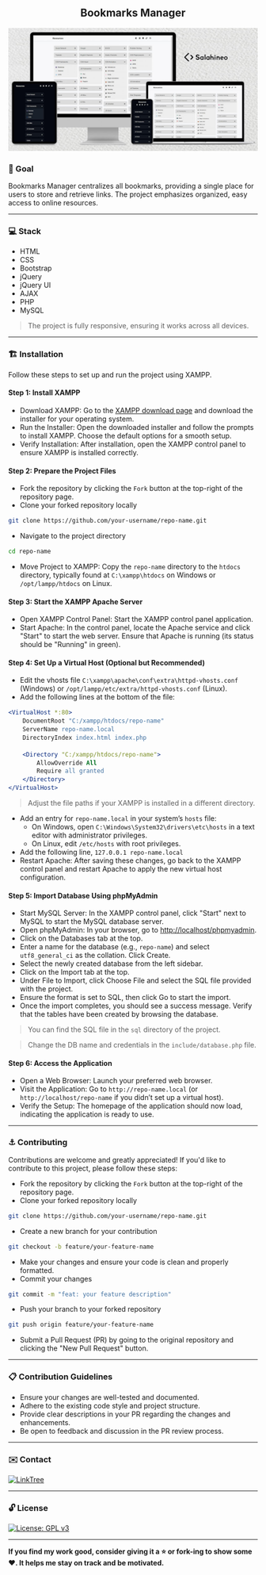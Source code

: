 <h2 align="center">Bookmarks Manager</h2>

<p align="center">
  <img src="Mockup.jpg" alt="Responsive Mockup">
</p>

### 🎯 Goal

Bookmarks Manager centralizes all bookmarks, providing a single place for users to store and retrieve links. The project emphasizes organized, easy access to online resources.

---

### 💻 Stack

- HTML
- CSS
- Bootstrap
- jQuery
- jQuery UI
- AJAX
- PHP
- MySQL

> The project is fully responsive, ensuring it works across all devices.

---

### 🏗️ Installation

Follow these steps to set up and run the project using XAMPP.

#### Step 1: Install XAMPP

- Download XAMPP: Go to the [XAMPP download page](https://www.apachefriends.org/download.html) and download the installer for your operating system.
- Run the Installer: Open the downloaded installer and follow the prompts to install XAMPP. Choose the default options for a smooth setup.
- Verify Installation: After installation, open the XAMPP control panel to ensure XAMPP is installed correctly.

#### Step 2: Prepare the Project Files

- Fork the repository by clicking the `Fork` button at the top-right of the repository page.
- Clone your forked repository locally
```bash
git clone https://github.com/your-username/repo-name.git
```
- Navigate to the project directory
```bash
cd repo-name
```
- Move Project to XAMPP: Copy the `repo-name` directory to the `htdocs` directory, typically found at `C:\xampp\htdocs` on Windows or `/opt/lampp/htdocs` on Linux.

#### Step 3: Start the XAMPP Apache Server

- Open XAMPP Control Panel: Start the XAMPP control panel application.
- Start Apache: In the control panel, locate the Apache service and click "Start" to start the web server. Ensure that Apache is running (its status should be "Running" in green).

#### Step 4: Set Up a Virtual Host (Optional but Recommended)

- Edit the vhosts file `C:\xampp\apache\conf\extra\httpd-vhosts.conf` (Windows) or `/opt/lampp/etc/extra/httpd-vhosts.conf` (Linux).
- Add the following lines at the bottom of the file:

```apache
<VirtualHost *:80>
    DocumentRoot "C:/xampp/htdocs/repo-name"
    ServerName repo-name.local
    DirectoryIndex index.html index.php

    <Directory "C:/xampp/htdocs/repo-name">
        AllowOverride All
        Require all granted
    </Directory>
</VirtualHost>
```

> Adjust the file paths if your XAMPP is installed in a different directory.

- Add an entry for `repo-name.local` in your system’s `hosts` file:
  - On Windows, open `C:\Windows\System32\drivers\etc\hosts` in a text editor with administrator privileges.
  - On Linux, edit `/etc/hosts` with root privileges.
- Add the following line, `127.0.0.1 repo-name.local`
- Restart Apache: After saving these changes, go back to the XAMPP control panel and restart Apache to apply the new virtual host configuration.

#### Step 5: Import Database Using phpMyAdmin

- Start MySQL Server: In the XAMPP control panel, click "Start" next to MySQL to start the MySQL database server.
- Open phpMyAdmin: In your browser, go to [http://localhost/phpmyadmin](http://localhost/phpmyadmin).
- Click on the Databases tab at the top.
- Enter a name for the database (e.g., `repo-name`) and select `utf8_general_ci` as the collation. Click Create.
- Select the newly created database from the left sidebar.
- Click on the Import tab at the top.
- Under File to Import, click Choose File and select the SQL file provided with the project.
- Ensure the format is set to SQL, then click Go to start the import.
- Once the import completes, you should see a success message. Verify that the tables have been created by browsing the database.

> You can find the SQL file in the `sql` directory of the project.

> Change the DB name and credentials in the `include/database.php` file.

#### Step 6: Access the Application

- Open a Web Browser: Launch your preferred web browser.
- Visit the Application: Go to `http://repo-name.local` (or `http://localhost/repo-name` if you didn’t set up a virtual host).
- Verify the Setup: The homepage of the application should now load, indicating the application is ready to use.

---

### ⚓ Contributing

Contributions are welcome and greatly appreciated! If you'd like to contribute to this project, please follow these steps:

- Fork the repository by clicking the `Fork` button at the top-right of the repository page.
- Clone your forked repository locally
```bash
git clone https://github.com/your-username/repo-name.git
```
- Create a new branch for your contribution
```bash
git checkout -b feature/your-feature-name
```
- Make your changes and ensure your code is clean and properly formatted.
- Commit your changes
```bash
git commit -m "feat: your feature description"
```
- Push your branch to your forked repository
```bash
git push origin feature/your-feature-name
```
- Submit a Pull Request (PR) by going to the original repository and clicking the "New Pull Request" button.

---

### 📋 Contribution Guidelines

- Ensure your changes are well-tested and documented.
- Adhere to the existing code style and project structure.
- Provide clear descriptions in your PR regarding the changes and enhancements.
- Be open to feedback and discussion in the PR review process.

---

### ✉️ Contact

[![LinkTree](https://img.shields.io/badge/-Checkout%20My%20LinkTree-404040?style=flat&logo=linktree&logoColor=ffffff)](https://linktree.salahineo.com)

---

### 🔓 License

[![License: GPL v3](https://img.shields.io/badge/License-GPLv3-blue.svg)](https://www.gnu.org/licenses/gpl-3.0)

---

**If you find my work good, consider giving it a ⭐ or fork-ing to show some ❤️. It helps me stay on track and be motivated.**
